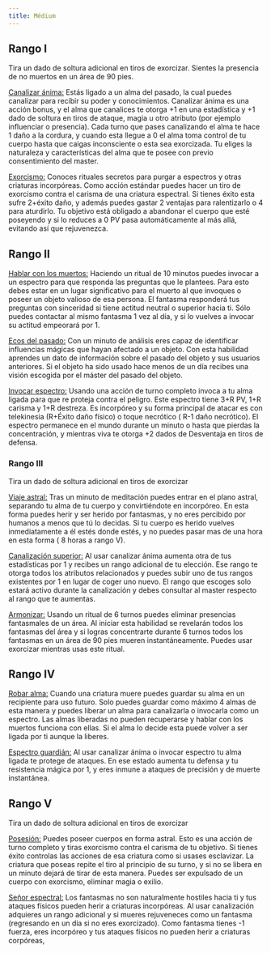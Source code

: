 ```yaml
---
title: Médium
---
```


## Rango I 

Tira un dado de soltura adicional en tiros de exorcizar. Sientes la presencia de no muertos en un área de 90 pies.

<u>Canalizar ánima:</u> Estás ligado a un alma del pasado, la cual puedes canalizar para recibir su poder y conocimientos. Canalizar ánima es una acción bonus, y el alma que canalices te otorga +1 en una estadística y +1 dado de soltura en tiros de ataque, magia u otro atributo (por ejemplo influenciar o presencia). Cada turno que pases canalizando el alma te hace 1 daño a la cordura, y cuando esta llegue a 0 el alma toma control de tu cuerpo hasta que caigas inconsciente o esta sea exorcizada. Tu eliges la naturaleza y características del alma que te posee con previo consentimiento del master.

<u>Exorcismo:</u> Conoces rituales secretos para purgar a espectros y otras criaturas incorpóreas. Como acción estándar puedes hacer un tiro de exorcismo contra el carisma de una criatura espectral. Si tienes éxito esta sufre 2+éxito daño, y además puedes gastar 2 ventajas para ralentizarlo o 4 para aturdirlo. Tu objetivo está obligado a abandonar el cuerpo que esté poseyendo y si lo reduces a 0 PV pasa automáticamente al más allá, evitando así que rejuvenezca.

## Rango II

<u>Hablar con los muertos:</u> Haciendo un ritual de 10 minutos puedes invocar a un espectro para que responda las preguntas que le plantees. Para esto debes estar en un lugar significativo para el muerto al que invoques o poseer un  objeto valioso de esa persona. El fantasma responderá tus preguntas con sinceridad si tiene actitud neutral o superior hacia ti. Sólo puedes contactar al mismo fantasma 1 vez al día, y si lo vuelves a invocar su actitud empeorará por 1.

<u>Ecos del pasado:</u> Con un minuto de análisis eres  capaz de identificar influencias mágicas que hayan afectado a un objeto. Con esta habilidad aprendes un dato de información sobre el pasado del objeto y sus usuarios anteriores. Si el objeto ha sido usado hace menos de un día recibes una visión escogida por el máster del pasado del objeto.

<u>Invocar espectro:</u> Usando una acción de turno completo invoca a tu alma ligada para que re proteja contra el peligro. Este espectro tiene 3+R PV, 1+R carisma y 1+R destreza. Es incorpóreo y su forma principal de atacar es con telekinesia (R+Éxito daño físico) o toque necrótico ( R-1 daño necrótico). El espectro permanece en el mundo durante un minuto o hasta que pierdas la concentración, y mientras viva te otorga +2 dados de Desventaja en tiros de defensa.

### Rango III

Tira un dado de soltura adicional en tiros de exorcizar

<u>Viaje astral:</u> Tras un minuto de meditación puedes entrar en el plano astral, separando tu alma de tu cuerpo y convirtiéndote en incorpóreo. En esta forma puedes herir y ser herido por fantasmas, y no eres percibido por humanos a menos que tú lo decidas. Si tu cuerpo es herido vuelves inmediatamente a él estés donde estés, y no puedes pasar mas de una hora en esta forma ( 8 horas a rango V).

<u>Canalización superior:</u> Al usar canalizar ánima aumenta otra de tus estadísticas por 1 y recibes un rango adicional de tu elección. Ese rango te otorga todos los atributos relacionados y puedes subir uno de tus rangos existentes por 1 en lugar de coger uno nuevo. El rango que escoges solo estará activo durante la canalización y debes consultar al master respecto al rango que te aumentas.

<u>Armonizar:</u> Usando un ritual de 6 turnos puedes eliminar presencias fantasmales de un área. Al iniciar esta habilidad se revelarán todos los fantasmas del área y si logras concentrarte durante 6 turnos todos los fantasmas en un área de 90 pies mueren instantáneamente. Puedes usar exorcizar mientras usas este ritual.

## Rango IV

<u>Robar alma:</u> Cuando una criatura muere puedes guardar su alma en un recipiente para uso futuro. Solo puedes guardar como máximo 4 almas de esta manera y puedes liberar un alma para canalizarla o invocarla como un espectro. Las almas liberadas no pueden recuperarse y hablar con los muertos funciona con ellas. Si el alma lo decide esta puede volver a ser ligada por ti aunque la liberes.

<u>Espectro guardián:</u> Al usar canalizar ánima o invocar espectro tu alma ligada te protege de ataques. En ese estado aumenta tu defensa y tu resistencia mágica por 1, y eres inmune a ataques de precisión y de muerte instantánea.

## Rango V

Tira un dado de soltura adicional en tiros de exorcizar

<u>Posesión:</u> Puedes poseer cuerpos en forma astral. Esto es una acción de turno completo y tiras exorcismo contra el carisma de tu objetivo. Si tienes éxito controlas las acciones de esa criatura como si usases esclavizar. La criatura que poseas repite el tiro al principio  de su turno, y si no se libera en un minuto dejará de tirar de esta manera. Puedes ser expulsado de un cuerpo con exorcismo, eliminar magia o exilio.

<u>Señor espectral:</u> Los fantasmas no son naturalmente hostiles hacia ti y tus ataques físicos pueden herir a criaturas incorpóreas. Al usar canalización adquieres un rango adicional y si mueres rejuveneces como  un fantasma (regresando en un día si no eres exorcizado). Como fantasma tienes -1 fuerza, eres incorpóreo y tus ataques físicos no pueden herir a criaturas corpóreas, 